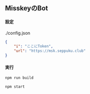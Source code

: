 ## MisskeyのBot


#### 設定
./config.json
```json
{
    "i": "ここにToken",
    "url": "https://msk.seppuku.club"
}
```

#### 実行
```bash
npm run build

npm start
```